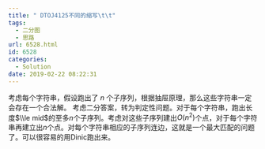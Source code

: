 ```yaml
---
title: " DTOJ4125不同的缩写\t\t"
tags:
  - 二分图
  - 思路
url: 6528.html
id: 6528
categories:
  - Solution
date: 2019-02-22 08:22:31
---
```


考虑每个字符串，假设跑出了 $n$ 个子序列，根据抽屉原理，那么这些字符串一定会存在一个合法解。 考虑二分答案，转为判定性问题。对于每个字符串，跑出长度$\\le mid$的至多$n$个子序列。考虑对这些子序列建出$O(n^2)$个点，对于每个字符串再建立出$n$个点。对每个字符串相应的子序列连边，这就是一个最大匹配的问题了。可以很容易的用Dinic跑出来。